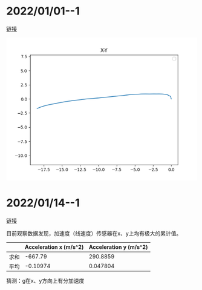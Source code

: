 # 2022/01/01--1
[链接](20220101_1)

![X-Y](20220101_1/X-Y.png)
# 2022/01/14--1
[链接](20220114_1)

目前观察数据发现，加速度（线速度）传感器在x、y上均有极大的累计值。

||Acceleration x (m/s^2)|Acceleration y (m/s^2)
|--|--|--|
|求和|-667.79|290.8859|
|平均|-0.10974|0.047804|

猜测：g在x、y方向上有分加速度